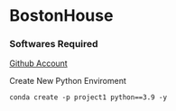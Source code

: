 # BostonHouse

### Softwares Required

[Github Account](https://github.com/)

Create New Python Enviroment 

``` 
conda create -p project1 python==3.9 -y 
```